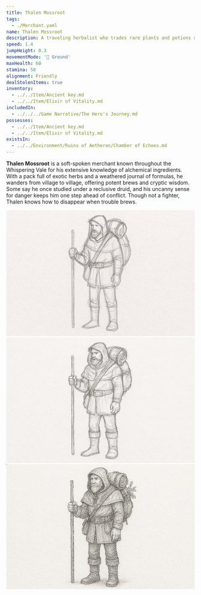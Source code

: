```yaml
---
title: Thalen Mossroot
tags:
  - ./Merchant.yaml
name: Thalen Mossroot
description: A traveling herbalist who trades rare plants and potions across the forest settlements.
speed: 1.4
jumpHeight: 0.3
movementMode: '🏃 Ground'
maxHealth: 60
stamina: 50
alignment: Friendly
dealStolenItems: true
inventory:
  - ../../Item/Ancient key.md
  - ../../Item/Elixir of Vitality.md
includedIn:
  - ../../../Game Narrative/The Hero's Journey.md
possesses:
  - ../../Item/Ancient key.md
  - ../../Item/Elixir of Vitality.md
existsIn:
  - ../../Environment/Ruins of Aetheron/Chamber of Echoes.md
---
```


**Thalen Mossroot** is a soft-spoken merchant known throughout the Whispering Vale for his extensive knowledge of alchemical ingredients. With a pack full of exotic herbs and a weathered journal of formulas, he wanders from village to village, offering potent brews and cryptic wisdom. Some say he once studied under a reclusive druid, and his uncanny sense for danger keeps him one step ahead of conflict. Though not a fighter, Thalen knows how to disappear when trouble brews.

![](../../../files/thalen-mossroot-1.png)
![](../../../files/thalen-mossroot-2.png)
![](../../../files/thalen-mossroot-3.png)